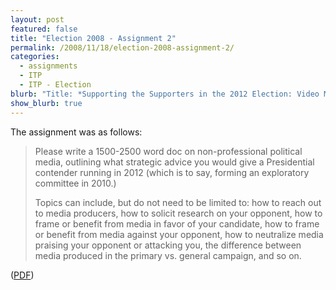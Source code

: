 ```yaml
---
layout: post
featured: false
title: "Election 2008 - Assignment 2"
permalink: /2008/11/18/election-2008-assignment-2/
categories:
  - assignments
  - ITP
  - ITP - Election
blurb: "Title: *Supporting the Supporters in the 2012 Election: Video Media*"
show_blurb: true
---
```

The assignment was as follows:

> Please write a 1500-2500 word doc on non-professional political media, outlining what strategic advice you would give a Presidential contender running in 2012 (which is to say, forming an exploratory committee in 2010.)
> 
> Topics can include, but do not need to be limited to: how to reach out to media producers, how to solicit research on your opponent, how to frame or benefit from media in favor of your candidate, how to frame or benefit from media against your opponent, how to neutralize media praising your opponent or attacking you, the difference between media produced in the primary vs. general campaign, and so on.

([PDF][1])

 [1]: /projects/fall08/election/lehrburger_assignment2.pdf